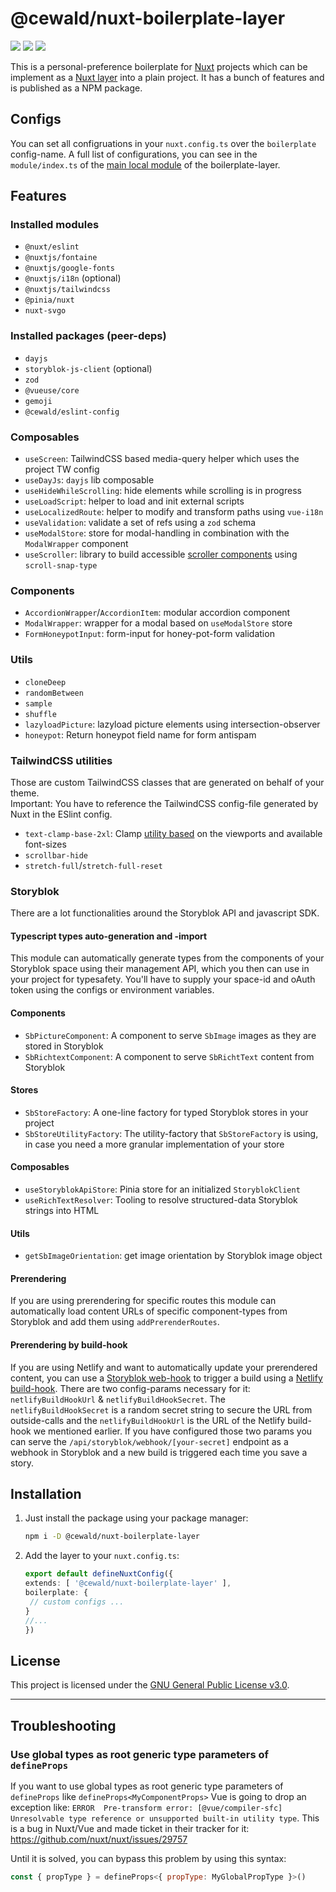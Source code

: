 # @cewald/nuxt-boilerplate-layer

[![](https://github.com/cewald/nuxt-boilerplate-layer/actions/workflows/release.yml/badge.svg)](https://github.com/cewald/nuxt-boilerplate-layer/actions/workflows/release.yml)
[![](https://img.shields.io/npm/v/@cewald/nuxt-boilerplate-layer/latest.svg)](https://npmjs.com/package/@cewald/nuxt-boilerplate-layer)
[![](https://img.shields.io/npm/dt/@cewald/nuxt-boilerplate-layer.svg)](https://npmjs.com/package/@cewald/nuxt-boilerplate-layer)

This is a personal-preference boilerplate for [Nuxt](https://nuxt.com/) projects which can be implement as a [Nuxt layer](https://nuxt.com/docs/getting-started/layers) into a plain project. It has a bunch of features and is published as a NPM package.

## Configs

You can set all configruations in your `nuxt.config.ts` over the `boilerplate` config-name. A full list of configurations, you can see in the `module/index.ts` of the [main local module](https://github.com/cewald/nuxt-boilerplate-layer/blob/main/src/modules/boilerplate/index.ts) of the boilerplate-layer.

## Features

### Installed modules

* `@nuxt/eslint`
* `@nuxtjs/fontaine`
* `@nuxtjs/google-fonts`
* `@nuxtjs/i18n` (optional)
* `@nuxtjs/tailwindcss`
* `@pinia/nuxt`
* `nuxt-svgo`

### Installed packages (peer-deps)

* `dayjs`
* `storyblok-js-client` (optional)
* `zod`
* `@vueuse/core`
* `gemoji`
* `@cewald/eslint-config`

### Composables

* `useScreen`: TailwindCSS based media-query helper which uses the project TW config
* `useDayJs`: `dayjs` lib composable
* `useHideWhileScrolling`: hide elements while scrolling is in progress
* `useLoadScript`: helper to load and init external scripts
* `useLocalizedRoute`: helper to modify and transform paths using `vue-i18n`
* `useValidation`: validate a set of refs using a `zod` schema
* `useModalStore`: store for modal-handling in combination with the `ModalWrapper` component
* `useScroller`: library to build accessible [scroller components](https://tailwindcss.com/docs/scroll-snap-type) using `scroll-snap-type`

### Components

* `AccordionWrapper`/`AccordionItem`: modular accordion component
* `ModalWrapper`: wrapper for a modal based on `useModalStore` store
* `FormHoneypotInput`: form-input for honey-pot-form validation

### Utils

* `cloneDeep`
* `randomBetween`
* `sample`
* `shuffle`
* `lazyloadPicture`: lazyload picture elements using intersection-observer
* `honeypot`: Return honeypot field name for form antispam

### TailwindCSS utilities

Those are custom TailwindCSS classes that are generated on behalf of your theme.  
Important: You have to reference the TailwindCSS config-file generated by Nuxt in the ESlint config.

* `text-clamp-base-2xl`: Clamp [utility based](https://www.marcbacon.com/understanding-clamp/) on the viewports and available font-sizes
* `scrollbar-hide`
* `stretch-full`/`stretch-full-reset`

### Storyblok

There are a lot functionalities around the Storyblok API and javascript SDK.

#### Typescript types auto-generation and -import

This module can automatically generate types from the components of your Storyblok space using their management API, which you then can use in your project for typesafety. You'll have to supply your space-id and oAuth token using the configs or environment variables.

#### Components

* `SbPictureComponent`: A component to serve `SbImage` images as they are stored in Storyblok
* `SbRichtextComponent`: A component to serve `SbRichtText` content from Storyblok

#### Stores

* `SbStoreFactory`: A one-line factory for typed Storyblok stores in your project
* `SbStoreUtilityFactory`: The utility-factory that `SbStoreFactory` is using, in case you need a more granular implementation of your store

#### Composables

* `useStoryblokApiStore`: Pinia store for an initialized `StoryblokClient`
* `useRichTextResolver`: Tooling to resolve structured-data Storyblok strings into HTML

#### Utils

* `getSbImageOrientation`: get image orientation by Storyblok image object

#### Prerendering

If you are using prerendering for specific routes this module can automatically load content URLs of specific component-types from Storyblok and add them using `addPrerenderRoutes`.

#### Prerendering by build-hook

If you are using Netlify and want to automatically update your prerendered content, you can use a [Storyblok web-hook](https://www.storyblok.com/docs/guide/in-depth/webhooks) to trigger a build using a [Netlify build-hook](https://docs.netlify.com/configure-builds/build-hooks/). There are two config-params necessary for it: `netlifyBuildHookUrl` & `netlifyBuildHookSecret`. The `netlifyBuildHookSecret` is a random secret string to secure the URL from outside-calls and the `netlifyBuildHookUrl` is the URL of the Netlify build-hook we mentioned earlier. If you have configured those two params you can serve the `/api/storyblok/webhook/[your-secret]` endpoint as a webhook in Storyblok and a new build is triggered each time you save a story.

## Installation

1. Just install the package using your package manager:
   ```sh
   npm i -D @cewald/nuxt-boilerplate-layer
   ```
1. Add the layer to your `nuxt.config.ts`:
   ```ts
   export default defineNuxtConfig({
   extends: [ '@cewald/nuxt-boilerplate-layer' ],
   boilerplate: {
    // custom configs ...
   }
   //...
   })
   ```

## License

This project is licensed under the [GNU General Public License v3.0](LICENSE).

---

## Troubleshooting

### Use global types as root generic type parameters of `defineProps`

If you want to use global types as root generic type parameters of `defineProps` like `defineProps<MyComponentProps>` Vue is going to drop an exception like: `ERROR  Pre-transform error: [@vue/compiler-sfc] Unresolvable type reference or unsupported built-in utility type`. This is a bug in Nuxt/Vue and made ticket in their tracker for it: https://github.com/nuxt/nuxt/issues/29757

Until it is solved, you can bypass this problem by using this syntax:
```js
const { propType } = defineProps<{ propType: MyGlobalPropType }>()
```
